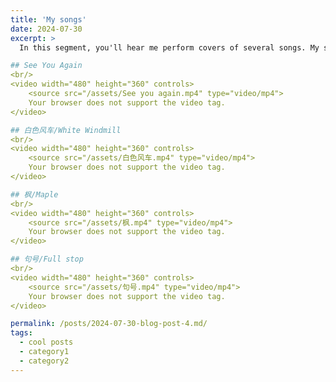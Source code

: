 ```yaml
---
title: 'My songs'
date: 2024-07-30
excerpt: >
  In this segment, you'll hear me perform covers of several songs. My skill level is modest, so please consider this as purely for fun and entertainment.

## See You Again
<br/> 
<video width="480" height="360" controls>
    <source src="/assets/See you again.mp4" type="video/mp4">
    Your browser does not support the video tag.
</video>

## 白色风车/White Windmill
<br/> 
<video width="480" height="360" controls>
    <source src="/assets/白色风车.mp4" type="video/mp4">
    Your browser does not support the video tag.
</video>

## 枫/Maple
<br/> 
<video width="480" height="360" controls>
    <source src="/assets/枫.mp4" type="video/mp4">
    Your browser does not support the video tag.
</video>

## 句号/Full stop
<br/> 
<video width="480" height="360" controls>
    <source src="/assets/句号.mp4" type="video/mp4">
    Your browser does not support the video tag.
</video>

permalink: /posts/2024-07-30-blog-post-4.md/
tags:
  - cool posts
  - category1
  - category2
---
```


